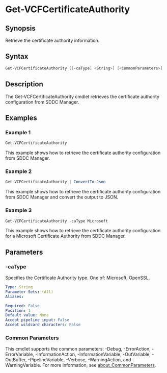 # Get-VCFCertificateAuthority

## Synopsis

Retrieve the certificate authority information.

## Syntax

```powershell
Get-VCFCertificateAuthority [[-caType] <String>] [<CommonParameters>]
```

## Description

The Get-VCFCertificateAuthority cmdlet retrieves the certificate authority configuration from SDDC Manager.

## Examples

### Example 1

```powershell
Get-VCFCertificateAuthority
```

This example shows how to retrieve the certificate authority configuration from SDDC Manager.

### Example 2

```powershell
Get-VCFCertificateAuthority | ConvertTo-Json
```

This example shows how to retrieve the certificate authority configuration from SDDC Manager and convert the output to JSON.

### Example 3

```powershell
Get-VCFCertificateAuthority -caType Microsoft
```

This example shows how to retrieve the certificate authority configuration for a Microsoft Certificate Authority from SDDC Manager.

## Parameters

### -caType

Specifies the Certificate Authority type. One of: Microsoft, OpenSSL.

```yaml
Type: String
Parameter Sets: (All)
Aliases:

Required: False
Position: 1
Default value: None
Accept pipeline input: False
Accept wildcard characters: False
```

### Common Parameters

This cmdlet supports the common parameters: -Debug, -ErrorAction, -ErrorVariable, -InformationAction, -InformationVariable, -OutVariable, -OutBuffer, -PipelineVariable, -Verbose, -WarningAction, and -WarningVariable. For more information, see [about_CommonParameters](http://go.microsoft.com/fwlink/?LinkID=113216).
